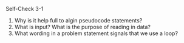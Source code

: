 Self-Check 3-1
1. Why is it help full to algin pseudocode statements?
2. What is input? What is the purpose of reading in data?
3. What wording in a problem statement signals that we use a loop?
